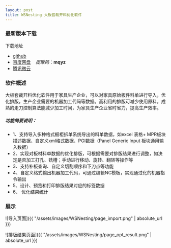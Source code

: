 ```yaml
---
layout: post
title: WSNesting 大板套裁开料优化软件
---
```


### 最新版本下载

下载地址  

+ [github](https://github.com/WangShiSoftware/Release-WSNesting/releases)
+ [百度网盘](https://pan.baidu.com/s/1CN_fRoaaN2bx1uNM2UcArQ ) &nbsp;&nbsp; *提取码*：**mqyz**
+ [腾讯微云](https://share.weiyun.com/5CS6FAc)


### 软件概述
  大板套裁开料优化软件用于家具生产企业，可以对家具原始板件料单进行导入，优化排版，生产企业需要的机器加工代码等数据。高利用的排版可减少使用原料，成熟的走刀控制算法能减少加工时间，为家具生产企业省时省力，提高生产效率。
  
##### 功能简要说明：
* 1、支持导入多种格式橱柜拆单系统导出的料单数据，如excel 表格+ MPR板块描述数据、自定义xml格式数据、PGI数据（Panel Generic Input 板块通用输入数据）
* 2、实现对板材料单数据的优化排版，可根据需要对排版结果进行调整，如决定是否加工打孔、铣槽；手动进行移动、旋转、翻转等操作等 
* 3、支持补板查询、自定义切割顺序和下刀点等功能
* 4、自定义格式输出机器加工代码，可通过编辑NC模板，实现通过化的机器指令输出 
* 5、设计、预览和打印排版结果对应的标签数据 
* 6、 优化结果统计


### 展示

![导入页面]({{ "/assets/images/WSNesting/page_import.png" | absolute_url }})

![排版结果页面]({{ "/assets/images/WSNesting/page_opt_result.png" | absolute_url }})
